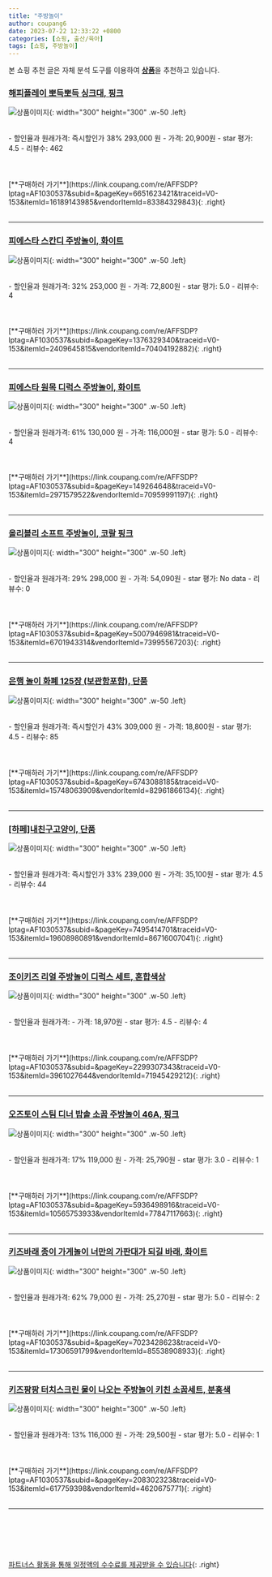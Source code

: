 ```yaml
---
title: "주방놀이"
author: coupang6
date: 2023-07-22 12:33:22 +0800
categories: [쇼핑, 출산/육아]
tags: [쇼핑, 주방놀이]
---
```


본 쇼핑 추천 글은 자체 분석 도구를 이용하여 [**상품**](https://link.coupang.com/a/bao1ui)을 추천하고 있습니다.

### [해피플레이 뽀득뽀득 싱크대, 핑크](https://link.coupang.com/re/AFFSDP?lptag=AF1030537&subid=&pageKey=6651623421&traceid=V0-153&itemId=16189143985&vendorItemId=83384329843)

![상품이미지](https://thumbnail9.coupangcdn.com/thumbnails/remote/230x230ex/image/retail/images/2022/10/06/14/0/5469cf79-e282-42c6-af3d-0be671468ce7.jpg){: width="300" height="300" .w-50 .left}


<br>
- 할인율과 원래가격: 즉시할인가 38%  293,000   원
- 가격: 20,900원
- star 평가: 4.5
- 리뷰수: 462
<br>
<br>
<br>
<br>
[**구매하러 가기**](https://link.coupang.com/re/AFFSDP?lptag=AF1030537&subid=&pageKey=6651623421&traceid=V0-153&itemId=16189143985&vendorItemId=83384329843){: .right}
<br>
<br>

---

### [피에스타 스칸디 주방놀이, 화이트](https://link.coupang.com/re/AFFSDP?lptag=AF1030537&subid=&pageKey=1376329340&traceid=V0-153&itemId=2409645815&vendorItemId=70404192882)

![상품이미지](https://thumbnail7.coupangcdn.com/thumbnails/remote/230x230ex/image/retail/images/116888085273958-c83361cb-8844-4967-b59f-89c0f0ed13c3.jpg){: width="300" height="300" .w-50 .left}


<br>
- 할인율과 원래가격: 32%  253,000   원
- 가격: 72,800원
- star 평가: 5.0
- 리뷰수: 4
<br>
<br>
<br>
<br>
[**구매하러 가기**](https://link.coupang.com/re/AFFSDP?lptag=AF1030537&subid=&pageKey=1376329340&traceid=V0-153&itemId=2409645815&vendorItemId=70404192882){: .right}
<br>
<br>

---

### [피에스타 원목 디럭스 주방놀이, 화이트](https://link.coupang.com/re/AFFSDP?lptag=AF1030537&subid=&pageKey=149264648&traceid=V0-153&itemId=2971579522&vendorItemId=70959991197)

![상품이미지](https://thumbnail7.coupangcdn.com/thumbnails/remote/230x230ex/image/retail/images/2020/06/25/16/6/e9d6c33b-72c4-453a-9528-ef309d731dda.jpg){: width="300" height="300" .w-50 .left}


<br>
- 할인율과 원래가격: 61%  130,000   원
- 가격: 116,000원
- star 평가: 5.0
- 리뷰수: 4
<br>
<br>
<br>
<br>
[**구매하러 가기**](https://link.coupang.com/re/AFFSDP?lptag=AF1030537&subid=&pageKey=149264648&traceid=V0-153&itemId=2971579522&vendorItemId=70959991197){: .right}
<br>
<br>

---

### [올리블리 소프트 주방놀이, 코랄 핑크](https://link.coupang.com/re/AFFSDP?lptag=AF1030537&subid=&pageKey=5007946981&traceid=V0-153&itemId=6701943314&vendorItemId=73995567203)

![상품이미지](https://thumbnail6.coupangcdn.com/thumbnails/remote/230x230ex/image/retail/images/186325296985700-66eea12d-4f99-4bd8-b352-8b7a438de722.jpg){: width="300" height="300" .w-50 .left}


<br>
- 할인율과 원래가격: 29%  298,000   원
- 가격: 54,090원
- star 평가: No data
- 리뷰수: 0
<br>
<br>
<br>
<br>
[**구매하러 가기**](https://link.coupang.com/re/AFFSDP?lptag=AF1030537&subid=&pageKey=5007946981&traceid=V0-153&itemId=6701943314&vendorItemId=73995567203){: .right}
<br>
<br>

---

### [은행 놀이 화폐 125장 (보관함포함), 단품](https://link.coupang.com/re/AFFSDP?lptag=AF1030537&subid=&pageKey=6743088185&traceid=V0-153&itemId=15748063909&vendorItemId=82961866134)

![상품이미지](https://thumbnail7.coupangcdn.com/thumbnails/remote/230x230ex/image/vendor_inventory/597c/79ec00f2704bad8771e89355a0d839f8f930afb627f046a6805bd4dbf0e6.jpg){: width="300" height="300" .w-50 .left}


<br>
- 할인율과 원래가격: 즉시할인가 43%  309,000   원
- 가격: 18,800원
- star 평가: 4.5
- 리뷰수: 85
<br>
<br>
<br>
<br>
[**구매하러 가기**](https://link.coupang.com/re/AFFSDP?lptag=AF1030537&subid=&pageKey=6743088185&traceid=V0-153&itemId=15748063909&vendorItemId=82961866134){: .right}
<br>
<br>

---

### [[하페]내친구고양이, 단품](https://link.coupang.com/re/AFFSDP?lptag=AF1030537&subid=&pageKey=7495414701&traceid=V0-153&itemId=19608980891&vendorItemId=86716007041)

![상품이미지](https://thumbnail6.coupangcdn.com/thumbnails/remote/230x230ex/image/vendor_inventory/fbf1/421d1396c60c9128dd2758816a81ea25b69f487d87e158b6f206ff586804.jpg){: width="300" height="300" .w-50 .left}


<br>
- 할인율과 원래가격: 즉시할인가 33%  239,000   원
- 가격: 35,100원
- star 평가: 4.5
- 리뷰수: 44
<br>
<br>
<br>
<br>
[**구매하러 가기**](https://link.coupang.com/re/AFFSDP?lptag=AF1030537&subid=&pageKey=7495414701&traceid=V0-153&itemId=19608980891&vendorItemId=86716007041){: .right}
<br>
<br>

---

### [조이키즈 리얼 주방놀이 디럭스 세트, 혼합색상](https://link.coupang.com/re/AFFSDP?lptag=AF1030537&subid=&pageKey=2299307343&traceid=V0-153&itemId=3961027644&vendorItemId=71945429212)

![상품이미지](https://thumbnail10.coupangcdn.com/thumbnails/remote/230x230ex/image/retail/images/547811984417426-fd9882a2-9de9-457f-b1a1-7d12ab548fbe.jpg){: width="300" height="300" .w-50 .left}


<br>
- 할인율과 원래가격: 
- 가격: 18,970원
- star 평가: 4.5
- 리뷰수: 4
<br>
<br>
<br>
<br>
[**구매하러 가기**](https://link.coupang.com/re/AFFSDP?lptag=AF1030537&subid=&pageKey=2299307343&traceid=V0-153&itemId=3961027644&vendorItemId=71945429212){: .right}
<br>
<br>

---

### [오즈토이 스팀 디너 밥솥 소꿉 주방놀이 46A, 핑크](https://link.coupang.com/re/AFFSDP?lptag=AF1030537&subid=&pageKey=5936498916&traceid=V0-153&itemId=10565753933&vendorItemId=77847117663)

![상품이미지](https://thumbnail8.coupangcdn.com/thumbnails/remote/230x230ex/image/retail/images/539735581335465-fee1cdfc-34c8-4047-bd1f-3a7f4d9859ae.jpg){: width="300" height="300" .w-50 .left}


<br>
- 할인율과 원래가격: 17%  119,000   원
- 가격: 25,790원
- star 평가: 3.0
- 리뷰수: 1
<br>
<br>
<br>
<br>
[**구매하러 가기**](https://link.coupang.com/re/AFFSDP?lptag=AF1030537&subid=&pageKey=5936498916&traceid=V0-153&itemId=10565753933&vendorItemId=77847117663){: .right}
<br>
<br>

---

### [키즈바래 종이 가게놀이 너만의 가판대가 되길 바래, 화이트](https://link.coupang.com/re/AFFSDP?lptag=AF1030537&subid=&pageKey=7023428623&traceid=V0-153&itemId=17306591799&vendorItemId=85538908933)

![상품이미지](https://thumbnail9.coupangcdn.com/thumbnails/remote/230x230ex/image/retail/images/5301747475966410-f03c7d44-5c34-4dd1-80c9-e0362e9f2a27.png){: width="300" height="300" .w-50 .left}


<br>
- 할인율과 원래가격: 62%  79,000   원
- 가격: 25,270원
- star 평가: 5.0
- 리뷰수: 2
<br>
<br>
<br>
<br>
[**구매하러 가기**](https://link.coupang.com/re/AFFSDP?lptag=AF1030537&subid=&pageKey=7023428623&traceid=V0-153&itemId=17306591799&vendorItemId=85538908933){: .right}
<br>
<br>

---

### [키즈팡팡 터치스크린 물이 나오는 주방놀이 키친 소꿉세트, 분홍색](https://link.coupang.com/re/AFFSDP?lptag=AF1030537&subid=&pageKey=208302323&traceid=V0-153&itemId=617759398&vendorItemId=4620675771)

![상품이미지](https://thumbnail9.coupangcdn.com/thumbnails/remote/230x230ex/image/retail/images/1930852715568595-daca2aa3-c0cc-46bf-886e-af4e88b497f8.jpg){: width="300" height="300" .w-50 .left}


<br>
- 할인율과 원래가격: 13%  116,000   원
- 가격: 29,500원
- star 평가: 5.0
- 리뷰수: 1
<br>
<br>
<br>
<br>
[**구매하러 가기**](https://link.coupang.com/re/AFFSDP?lptag=AF1030537&subid=&pageKey=208302323&traceid=V0-153&itemId=617759398&vendorItemId=4620675771){: .right}
<br>
<br>

---
<br><br><br><br><br> [파트너스 활동을 통해 일정액의 수수료를 제공받을 수 있습니다](https://link.coupang.com/a/bao1ui){: .right}